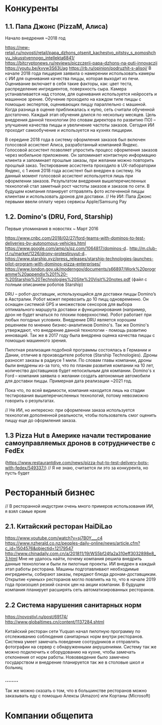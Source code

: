 # Конкуренты
## 1.1. Папа Джонс (PizzaM, Алиса)
Начало внедрения ~2018 год

https://new-retail.ru/novosti/retail/papa_dzhons_otsenit_kachestvo_pitstsy_s_pomoshchyu_iskusstvennogo_intellekta6841/
https://bitcryptonews.ru/reviews/piczczerii-papa-dzhons-na-puti-innovaczij
https://youtu.be/kvyw3S63Uag
https://rb.ru/opinion/podruzhit-s-alisoj/
В начале 2018 года пиццерия заявила о намерении использовать камеры с ИИ для оценивания качества пиццы, которая выходит из печи. Оценивание включает в себя такие факторы, как: цвет теста, распределение ингредиентов, поверхность сыра. Камера устанавливается над столом, для оценивания используется нейросеть и машинное зрение. Обучение проходило на каждом типе пиццы с помощью экспертов, оценивающих пиццу параллельно с машиной. Когда разница в оценке приближалась к нулю, сеть считали обученной достаточно. Каждый этап обучения длился по нескольку месяцев. Цель внедрения данной технологии (по словам директора по развитию ПО) – улучшение качества пиццы и увеличение частоты заказов. Сегодня ИИ проходит самообучение и используется на кухнях пиццерии.

В середине 2018 года в систему оформления заказов был включен голосовой ассистент Алиса, разработанный компанией Яндекс. Голосовой ассистент позволяет упростить процесс оформления заказов через мобильное приложение. Он запоминает контактную информацию клиента и запоминает прошлые заказы, при желании можно повторить прошлый заказ. Тестирование ассистента проходило в UX-лаборатории Яндекс, с 1 июня 2018 года ассистент был внедрен в систему. На данный момент голосовой ассистент используется лишь при оформлении заказов.
Результатом внедрения вышеперечисленных технологий стал заметный рост частоты заказов и заказов по сети. В будущем компания планирует отправлять фото испеченной пиццы клиентам и использовать дронов для доставки.
// Не ИИ: Папа Джонс первыми ввели оплату через сервисы Apple/Samsung Pay 

## 1.2. Domino's (DRU, Ford, Starship)
Первые упоминания в новостях ~ Март 2016

https://www.cnbc.com/2018/02/27/ford-teams-with-dominos-to-test-deliveries-by-autonomous-vehicles.html
https://www.google.com/amp/s/qz.com/1064817/dominos-d..
http://m.club-rf.ru/market/1226/drony-protestiruyut-d..
https://www.starship.xyz/press_releases/starship-technologies-launches-pilot-program-with-dominos-pizza-enterprises/
https://www.london.gov.uk/moderngov/documents/s66897/Work%20programme%20appendix%201%20-%20Starship%20Technologies%20Site%20Visit%20notes.pdf (файл с полным описанием роботов Starship)

DRU – робот-доставщик, использующийся для доставки пиццы Domino’s в Австралии. Робот может перевозить до 10 пицц одновременно. Он оснащен системой GPS и множеством сенсоров для выбора оптимального маршрута доставки и функционирования (например, дрон не будет мчаться по плохим поверхностям). Робот работает при любых погодных условиях. Внедрение DRU является хорошим решением по мнению бизнес-аналитиков Domino's. Так же Domino's утверждают, что внедрение данной технологии - помощь развитию инноваций. Так же в 2017 году была внедрена оценка качества пиццы с помощью машинного зрения.

Пилотная реализация подобной программы состоялась в Германии и Дании, отличие в производителе роботов (Starship Technologies). Дроны разносят заказы в радиусе 1 мили. По словам главы компании, дроны были внедрены из-за того, что по планам развития компании на 10 лет, количество доставщиков будет непосильным для компании.
Domino's x Ford – компания заявила о желании создать автономные автомобили для доставки пиццы. Примерная дата реализации ~2021 год.

Пока что, по всей видимости, компания находится лишь на стадии тестирования вышеперечисленных технологий, потому невозможно говорить о результатах.

// Не ИИ, но интересно: при оформлении заказа используется технология дополненной реальности, чтобы пользователь смог оценить пиццу еще до оформления заказа.
## 1.3 Pizza Hut в Америке начали тестирование самоуправляемых дронов в сотрудничестве с FedEx 
(https://www.restaurantdive.com/news/pizza-hut-to-test-delivery-bots-with-fedex/549337/) 
// Я не знаю, считается ли это за конкурента, но пусть будет

# Ресторанный бизнес
// В ресторанной индустрии очень много примеров использования ИИ, я взял самые яркие
## 2.1. Китайский ресторан HaiDiLao
https://www.youtube.com/watch?v=sj7B0Y___c4
https://www.nzherald.co.nz/peoples-daily-online/news/article.cfm?c_id=1504576&objectid=12179547
http://www.chinadaily.com.cn/a/201811/19/WS5bf24fa2a310eff3032898e8_3.html
Мне не удалось найти, почему компания решила внедрить данные технологии и были ли пилотные проекты.
ИИ внедрен в каждый этап работы ресторана. Машины подготавливают необходимые ингредиенты, собирают заказы, передают блюда дронам-доставщикам. 
Открытие «умных» ресторанов могло повлиять на то, что в начале 2019 года произошел резкий скачок цен на акции компании. В будущем компания планирует расширять сеть автоматизированных ресторанов.

## 2.2 Система нарушения санитарных норм
https://novostivl.ru/post/69174/
http://www.globaltimes.cn/content/1137284.shtml

Китайский ресторан сети Yuquan начал пилотную программу по отслеживанию соблюдения санитарных норм внутри ресторанов. Система умеет замечать поведение соотрудников и отправлять фотографии на сервер с обнаруженными анрушениями. Систему так же можно подключить к оборудованию на кухне, чтобы замечать отклонения от норм работы.
Нововведение было замечено государством и внедрение планируется так же в столовые школ и больниц
### ........
Так же можно сказать о том, что в большинстве ресторанов можно заказывать еду с помощью Алексы (Amazon) или Кортаны (Microsoft)

# Компании общепита
